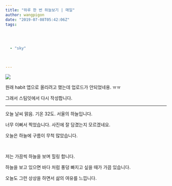 ```yaml
---
title: "하루 한 번 하늘보기 | 매일"
author: wangpigon
date: "2019-07-08T05:42:06Z"
tags:
  
  
  
  
  - "sky"
  
  
  
---
```

![](https://cdn.steemitimages.com/DQmXvQhsqhYnrT75QBjyGqWL1vKZgmZA4yCTJbrDAMjA8dY/20190708_124306.jpg)

원래 habit 앱으로 올리려고 했는데 업로드가 안되었네용. ㅠㅠ

그래서 스팀잇에서 다시 작성합니다.

***

오늘 날씨 맑음. 기온 32도. 서울의 하늘입니다. 

너무 이뻐서 찍었습니다. 사진에 잘 담겼는지 모르겠네요.

오늘은 하늘에 구름이 무척 많았습니다. 

<br>

저는 가끔씩 하늘을 보며 힐링 합니다.

하늘을 보고 있으면 바다 처럼 풍덩 빠지고 싶을 때가 가끔 있습니다.

오늘도 그런 상상을 하면서 삶의 여유를 느낍니다.